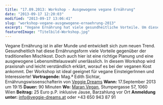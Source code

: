 ```yaml
---
title: "17.09.2013: Workshop - Ausgewogene vegane Ernährung"
date: "2013-09-17 12:20:03"
modified: "2013-09-17 13:06:41"
slug: "workshop-vegane-ausgewogene-ernaehrung-2013"
excerpt: "Vegane Ernährung hat viele gesundheitliche Vorteile. Um diese nutzen zu können sollte man auch bei der veganen Kost auf eine ausgewogene Lebensmittelauswahl zurückgreifen. Doch woher weiß man was gesund ist? Dieser Workshop bietet einen Überblick für alle EinsteigerInnen und Interessierte!"
featuredImage: "Titelbild-Workshop.jpg"
---
```


Vegane Ernährung ist in aller Munde und entwickelt sich zum neuen Trend. Gesundheitlich hat diese Ernährungsform viele Vorteile gegenüber der traditionellen Mischkost. Doch auch hier ist eine richtige Planung und eine ausgewogene Lebensmittelauswahl unerlässlich. In diesem Workshop wird praxisnah und leicht verständlich erklärt, worauf es bei der veganen Kost ankommt. Der Workshop ist ideal geeignet für vegane EinsteigerInnen und Interessierte! **Vortragende:** Mag.ª Edith Sichtar, Ernährungswissenschafterin von [Veggie Dreams](http://www.veggie-dreams.at/) **Wann:** 17.September 2013 um 19:15 **Dauer:** 90 Minuten **Wo:** [Maran Vegan](http://www.maranvegan.at/), Stumpergasse 57, 1060 Wien **Beitrag:** 25 Euro p.P. inklusive Jause, Barzahlung vor Ort **Anmeldung unter:** info@veggie-dreams.at oder +43 650 943 87 91